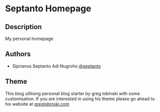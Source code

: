 # Septanto Homepage

## Description

My personal homepage 

## Authors

* Siprianus Septanto Adi Nugroho [@septanto](https://github.com/septanto)

## Theme

This blog utilising personal blog starter by greg lobinski with some customisation. If you are interested in using his theme please go ahead to his website at [greglobinski.com](https://dev.greglobinski.com)
